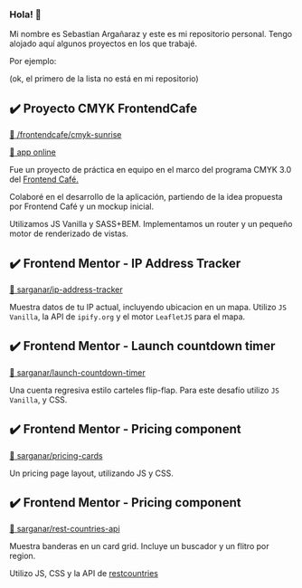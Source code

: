 ### Hola! 👋
Mi nombre es Sebastian Argañaraz y este es mi repositorio personal. Tengo alojado aquí algunos proyectos en los que trabajé.

Por ejemplo:

(ok, el primero de la lista no está en mi repositorio)

## ✔️ Proyecto CMYK FrontendCafe
[🔗 /frontendcafe/cmyk-sunrise](https://github.com/frontendcafe/cmyk-sunrise)

[🔗 app online](https://cmyksunrise.web.app/?page=home)


Fue un proyecto de práctica en equipo en el marco del programa CMYK 3.0 del [Frontend Café.](https://frontend.cafe/)

Colaboré en el desarrollo de la aplicación, partiendo de la idea propuesta por Frontend Café y un mockup inicial.

Utilizamos JS Vanilla y SASS+BEM. Implementamos un router y un pequeño motor de renderizado de vistas.

## ✔️ Frontend Mentor - IP Address Tracker
[🔗 sarganar/ip-address-tracker](https://github.com/sarganar/ip-address-tracker)

Muestra datos de tu IP actual, incluyendo ubicacion en un mapa.
Utilizo ``JS Vanilla``, la API de ``ipify.org`` y el motor ``LeafletJS`` para el mapa.

## ✔️ Frontend Mentor - Launch countdown timer
[🔗 sarganar/launch-countdown-timer](https://github.com/sarganar/launch-countdown-timer)

Una cuenta regresiva estilo carteles flip-flap.
Para este desafío utilizo ``JS Vanilla``, y CSS.

## ✔️ Frontend Mentor - Pricing component
[🔗 sarganar/pricing-cards](https://github.com/sarganar/pricing-cards)

Un pricing page layout, utilizando JS y CSS.

## ✔️ Frontend Mentor - Pricing component
[🔗 sarganar/rest-countries-api](https://github.com/sarganar/rest-countries-api)

Muestra banderas en un card grid. Incluye un buscador y un flitro por region.

Utilizo JS, CSS y la API de [restcountries](https://restcountries.eu/)








<!--
**sarganar/sarganar** is a ✨ _special_ ✨ repository because its `README.md` (this file) appears on your GitHub profile.

Here are some ideas to get you started:

- 🔭 I’m currently working on ...
- 🌱 I’m currently learning ...
- 👯 I’m looking to collaborate on ...
- 🤔 I’m looking for help with ...
- 💬 Ask me about ...
- 📫 How to reach me: ...
- 😄 Pronouns: ...
- ⚡ Fun fact: ...
-->
